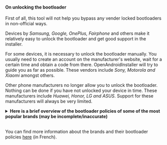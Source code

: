 #### On unlocking the bootloader

First of all, this tool will not help you bypass any vender locked bootloaders in non-official ways.

Devices by *Samsung, Google, OnePlus, Fairphone* and others make it relatively easy to unlock the bootloader and get good support in the installer.

For some devices, it is necessary to unlock the bootloader manually. You usually need to create an account on the manufacturer's website, wait for a certain time and obtain a code from there. OpenAndroidInstaller will try to guide you as far as possible. These vendors include *Sony, Motorola and Xiaomi* amongst others.

Other phone manufacturers no longer allow you to unlock the bootloader. Nothing can be done if you have not unlocked your device in time. These manufacturers include *Huawei, Honor, LG and ASUS*. Support for these manufacturers will always be very limited.

<details>
    <summary>
        <b>Here is a brief overview of the bootloader policies of some of the most popular brands (may be incomplete/inaccurate)</b>
    </summary>

| Brand | Flashing tool | Unlocking Method | Loss of guarantee\* | Supported models |
|---|---|---|---|---|
| Google | Fastboot | OEM/Flashing unlock | No | Pixel and Nexus |
| Samsung | ODIN or Heimdall | Download mode | **Yes** | Galaxy S and A series<br>(Increasing complexity **on and after S10**) |
| OnePlus | Fastboot | OEM/Flashing unlock | No | All |
| Fairphone | Fastboot | [Code from manufacturer](https://support.fairphone.com/hc/en-us/articles/10492476238865-Manage-the-Bootloader)<br>(**Already unlocked until FP2**) | No | All |
| Xiaomi | Fastboot | [Mi Unlock Tool](https://new.c.mi.com/global/post/101245) | **Yes** | Mi 4c, Redmi Note 3, Mi Note Pro, Redmi 3, Mi 4S, Mi 5 and all devices from 2016 onwards |
| Motorola | Fastboot | [Code from manufacturer](https://en-us.support.motorola.com/app/standalone/bootloader/unlock-your-device-a) | **Yes** | Almost all **except** carrier specific models (e.g. Verizon, AT&T, Tracfone) and certain other models |
| Sony | Fastboot | [Code from manufacturer](https://developer.sony.com/open-source/aosp-on-xperia-open-devices/get-started/unlock-bootloader) | **Yes** | All **except** XQ-CT62 (1Ⅳ US) & XQ-CQ62 (5Ⅳ US) |
| Huawei | Fastboot | No official codes since 2017/2018<br>(**Unofficial methods available**) | **Yes** | Mate 9/9Pro, P10/P10Plus |
| Honor | Fastboot | No official codes since 2017/2018<br>(**Unofficial methods available**) | **Yes** | Honor 8 |
| LG | Fastboot | Impossible since December 2021 | **Yes** |  |
| ASUS | Fastboot | Impossible since May 2023 (ASUS unlocking App) | **Yes** |  |

**\*** In the EU you won't loose your standard 2 years of the warranty when you unlock your bootloader, flash your device or root it. ([source](https://forum.xda-developers.com/t/info-eu-rooting-and-flashing-dont-void-the-warranty.1998801/))

</details>
<br>

You can find more information about the brands and their bootloader policies [here](https://wikilibriste.fr/fr/tutoriels-android/bootloader-unlock) (in French).
